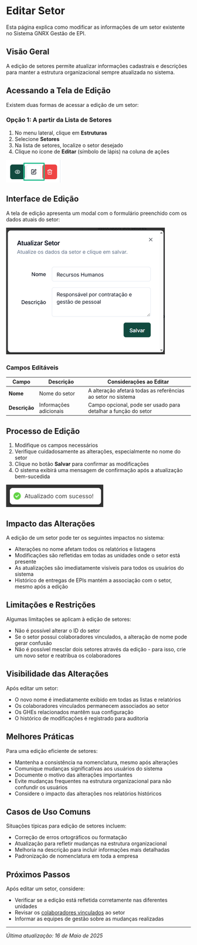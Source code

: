 # Editar Setor

Esta página explica como modificar as informações de um setor existente no Sistema GNRX Gestão de EPI.

## Visão Geral

A edição de setores permite atualizar informações cadastrais e descrições para manter a estrutura organizacional sempre atualizada no sistema.

## Acessando a Tela de Edição

Existem duas formas de acessar a edição de um setor:

### Opção 1: A partir da Lista de Setores

1. No menu lateral, clique em **Estruturas**
2. Selecione **Setores**
3. Na lista de setores, localize o setor desejado
4. Clique no ícone de **Editar** (símbolo de lápis) na coluna de ações

![Editar via Lista](<../../.gitbook/assets/image (10) (1).png>)

## Interface de Edição

A tela de edição apresenta um modal com o formulário preenchido com os dados atuais do setor:

![Formulário de Edição](<../../.gitbook/assets/image (9).png>)

### Campos Editáveis

| Campo         | Descrição              | Considerações ao Editar                                        |
| ------------- | ---------------------- | -------------------------------------------------------------- |
| **Nome**      | Nome do setor          | A alteração afetará todas as referências ao setor no sistema   |
| **Descrição** | Informações adicionais | Campo opcional, pode ser usado para detalhar a função do setor |

## Processo de Edição

1. Modifique os campos necessários
2. Verifique cuidadosamente as alterações, especialmente no nome do setor
3. Clique no botão **Salvar** para confirmar as modificações
4. O sistema exibirá uma mensagem de confirmação após a atualização bem-sucedida

![Confirmação de Atualização](<../../.gitbook/assets/image (12).png>)

## Impacto das Alterações

A edição de um setor pode ter os seguintes impactos no sistema:

* Alterações no nome afetam todos os relatórios e listagens
* Modificações são refletidas em todas as unidades onde o setor está presente
* As atualizações são imediatamente visíveis para todos os usuários do sistema
* Histórico de entregas de EPIs mantém a associação com o setor, mesmo após a edição

## Limitações e Restrições

Algumas limitações se aplicam à edição de setores:

* Não é possível alterar o ID do setor
* Se o setor possui colaboradores vinculados, a alteração de nome pode gerar confusão
* Não é possível mesclar dois setores através da edição - para isso, crie um novo setor e reatribua os colaboradores



## Visibilidade das Alterações

Após editar um setor:

* O novo nome é imediatamente exibido em todas as listas e relatórios
* Os colaboradores vinculados permanecem associados ao setor
* Os GHEs relacionados mantêm sua configuração
* O histórico de modificações é registrado para auditoria

## Melhores Práticas

Para uma edição eficiente de setores:

* Mantenha a consistência na nomenclatura, mesmo após alterações
* Comunique mudanças significativas aos usuários do sistema
* Documente o motivo das alterações importantes
* Evite mudanças frequentes na estrutura organizacional para não confundir os usuários
* Considere o impacto das alterações nos relatórios históricos

## Casos de Uso Comuns

Situações típicas para edição de setores incluem:

* Correção de erros ortográficos ou formatação
* Atualização para refletir mudanças na estrutura organizacional
* Melhoria na descrição para incluir informações mais detalhadas
* Padronização de nomenclatura em toda a empresa

## Próximos Passos

Após editar um setor, considere:

* Verificar se a edição está refletida corretamente nas diferentes unidades
* Revisar os [colaboradores vinculados](../colaboradores/listar-colaboradores.md) ao setor
* Informar as equipes de gestão sobre as mudanças realizadas

***

_Última atualização: 16 de Maio de 2025_
